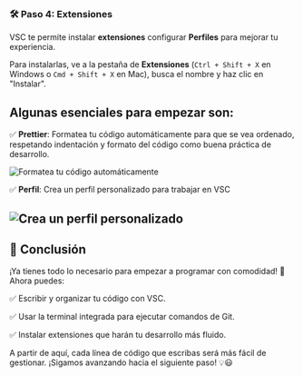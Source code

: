 ### 🛠️ Paso 4: Extensiones

VSC te permite instalar **extensiones** configurar **Perfiles** para mejorar tu experiencia.

Para instalarlas, ve a la pestaña de **Extensiones** (`Ctrl + Shift + X` en Windows o `Cmd + Shift + X` en Mac), busca el nombre y haz clic en "Instalar".

## Algunas esenciales para empezar son:

✅ **Prettier**: Formatea tu código automáticamente para que se vea ordenado, respetando indentación y formato del código como buena práctica de desarrollo.

![Formatea tu código automáticamente](https://i.imgur.com/c0ge6Oi.png)

✅ **Perfil**: Crea un perfil personalizado para trabajar en VSC

## ![Crea un perfil personalizado](https://i.imgur.com/eGyqCg1.png)

## 🚀 Conclusión

¡Ya tienes todo lo necesario para empezar a programar con comodidad! 🎯 Ahora puedes:

✅ Escribir y organizar tu código con VSC.

✅ Usar la terminal integrada para ejecutar comandos de Git.

✅ Instalar extensiones que harán tu desarrollo más fluido.

A partir de aquí, cada línea de código que escribas será más fácil de gestionar.
¡Sigamos avanzando hacia el siguiente paso! 💡😃

